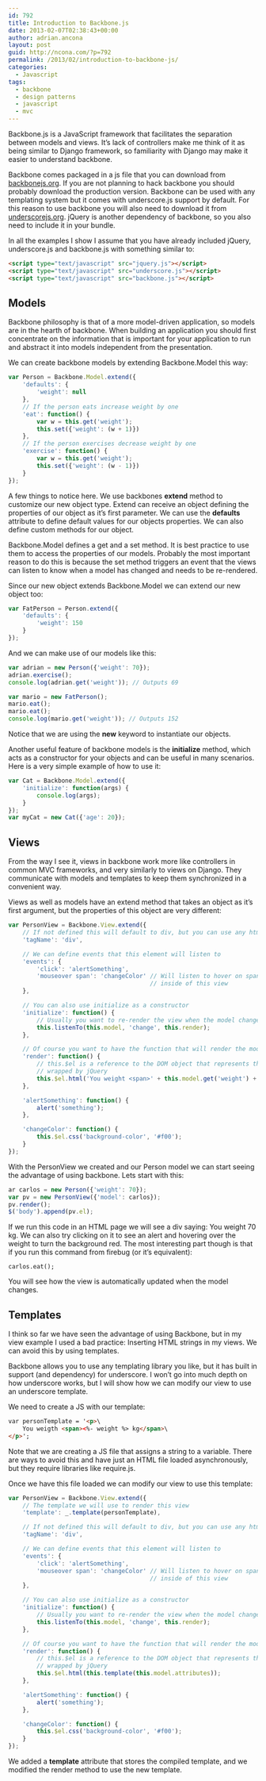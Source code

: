 ```yaml
---
id: 792
title: Introduction to Backbone.js
date: 2013-02-07T02:38:43+00:00
author: adrian.ancona
layout: post
guid: http://ncona.com/?p=792
permalink: /2013/02/introduction-to-backbone-js/
categories:
  - Javascript
tags:
  - backbone
  - design patterns
  - javascript
  - mvc
---
```

Backbone.js is a JavaScript framework that facilitates the separation between models and views. It&#8217;s lack of controllers make me think of it as being similar to Django framework, so familiarity with Django may make it easier to understand backbone.

Backbone comes packaged in a js file that you can download from [backbonejs.org](http://backbonejs.org/). If you are not planning to hack backbone you should probably download the production version. Backbone can be used with any templating system but it comes with underscore.js support by default. For this reason to use backbone you will also need to download it from [underscorejs.org](http://underscorejs.org). jQuery is another dependency of backbone, so you also need to include it in your bundle.

In all the examples I show I assume that you have already included jQuery, underscore.js and backbone.js with something similar to:

```html
<script type="text/javascript" src="jquery.js"></script>
<script type="text/javascript" src="underscore.js"></script>
<script type="text/javascript" src="backbone.js"></script>
```

<!--more-->

## Models

Backbone philosophy is that of a more model-driven application, so models are in the hearth of backbone. When building an application you should first concentrate on the information that is important for your application to run and abstract it into models independent from the presentation.

We can create backbone models by extending Backbone.Model this way:

```js
var Person = Backbone.Model.extend({
    'defaults': {
        'weight': null
    },
    // If the person eats increase weight by one
    'eat': function() {
        var w = this.get('weight');
        this.set({'weight': (w + 1)})
    },
    // If the person exercises decrease weight by one
    'exercise': function() {
        var w = this.get('weight');
        this.set({'weight': (w - 1)})
    }
});
```

A few things to notice here. We use backbones **extend** method to customize our new object type. Extend can receive an object defining the properties of our object as it&#8217;s first parameter. We can use the **defaults** attribute to define default values for our objects properties. We can also define custom methods for our object.

Backbone.Model defines a get and a set method. It is best practice to use them to access the properties of our models. Probably the most important reason to do this is because the set method triggers an event that the views can listen to know when a model has changed and needs to be re-rendered.

Since our new object extends Backbone.Model we can extend our new object too:

```js
var FatPerson = Person.extend({
    'defaults': {
        'weight': 150
    }
});
```

And we can make use of our models like this:

```js
var adrian = new Person({'weight': 70});
adrian.exercise();
console.log(adrian.get('weight')); // Outputs 69

var mario = new FatPerson();
mario.eat();
mario.eat();
console.log(mario.get('weight')); // Outputs 152
```

Notice that we are using the **new** keyword to instantiate our objects.

Another useful feature of backbone models is the **initialize** method, which acts as a constructor for your objects and can be useful in many scenarios. Here is a very simple example of how to use it:

```js
var Cat = Backbone.Model.extend({
    'initialize': function(args) {
        console.log(args);
    }
});
var myCat = new Cat({'age': 20});
```

## Views

From the way I see it, views in backbone work more like controllers in common MVC frameworks, and very similarly to views on Django. They communicate with models and templates to keep them synchronized in a convenient way.

Views as well as models have an extend method that takes an object as it&#8217;s first argument, but the properties of this object are very different:

```js
var PersonView = Backbone.View.extend({
    // If not defined this will default to div, but you can use any html tag
    'tagName': 'div',

    // We can define events that this element will listen to
    'events': {
        'click': 'alertSomething',
        'mouseover span': 'changeColor' // Will listen to hover on span elements
                                        // inside of this view
    },

    // You can also use initialize as a constructor
    'initialize': function() {
        // Usually you want to re-render the view when the model changes
        this.listenTo(this.model, 'change', this.render);
    },

    // Of course you want to have the function that will render the model
    'render': function() {
        // this.$el is a reference to the DOM object that represents this view
        // wrapped by jQuery
        this.$el.html('You weight <span>' + this.model.get('weight') + ' kg</span>');
    },

    'alertSomething': function() {
        alert('something');
    },

    'changeColor': function() {
        this.$el.css('background-color', '#f00');
    }
});
```

With the PersonView we created and our Person model we can start seeing the advantage of using backbone. Lets start with this:

```js
ar carlos = new Person({'weight': 70});
var pv = new PersonView({'model': carlos});
pv.render();
$('body').append(pv.el);
```

If we run this code in an HTML page we will see a div saying: You weight 70 kg. We can also try clicking on it to see an alert and hovering over the weight to turn the background red. The most interesting part though is that if you run this command from firebug (or it&#8217;s equivalent):

```
carlos.eat();
```

You will see how the view is automatically updated when the model changes.

## Templates

I think so far we have seen the advantage of using Backbone, but in my view example I used a bad practice: Inserting HTML strings in my views. We can avoid this by using templates.

Backbone allows you to use any templating library you like, but it has built in support (and dependency) for underscore. I won&#8217;t go into much depth on how underscore works, but I will show how we can modify our view to use an underscore template.

We need to create a JS with our template:

```html
var personTemplate = '<p>\
    You weigth <span><%- weight %> kg</span>\
</p>';
```

Note that we are creating a JS file that assigns a string to a variable. There are ways to avoid this and have just an HTML file loaded asynchronously, but they require libraries like require.js.

Once we have this file loaded we can modify our view to use this template:

```js
var PersonView = Backbone.View.extend({
    // The template we will use to render this view
    'template': _.template(personTemplate),

    // If not defined this will default to div, but you can use any html tag
    'tagName': 'div',

    // We can define events that this element will listen to
    'events': {
        'click': 'alertSomething',
        'mouseover span': 'changeColor' // Will listen to hover on span elements
                                        // inside of this view
    },

    // You can also use initialize as a constructor
    'initialize': function() {
        // Usually you want to re-render the view when the model changes
        this.listenTo(this.model, 'change', this.render);
    },

    // Of course you want to have the function that will render the model
    'render': function() {
        // this.$el is a reference to the DOM object that represents this view
        // wrapped by jQuery
        this.$el.html(this.template(this.model.attributes));
    },

    'alertSomething': function() {
        alert('something');
    },

    'changeColor': function() {
        this.$el.css('background-color', '#f00');
    }
});
```

We added a **template** attribute that stores the compiled template, and we modified the render method to use the new template.
